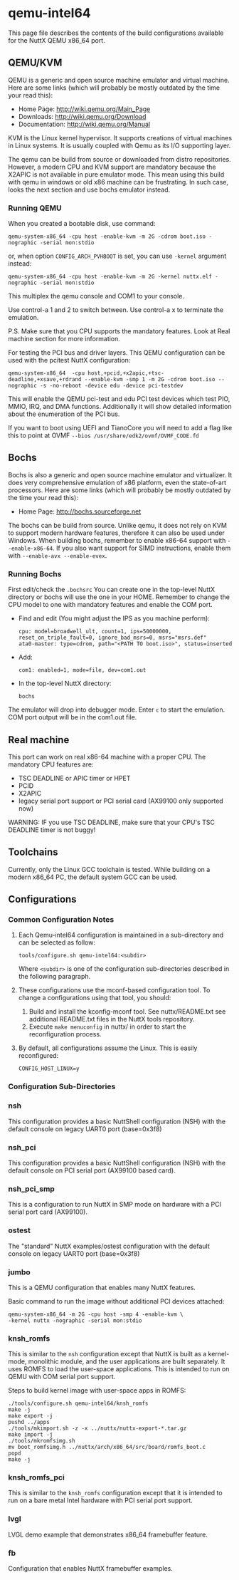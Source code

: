 # qemu-intel64

This page file describes the contents of the build configurations
available for the NuttX QEMU x86\_64 port.

## QEMU/KVM

QEMU is a generic and open source machine emulator and virtual machine.
Here are some links (which will probably be mostly outdated by the time
your read this):

  - Home Page: <http://wiki.qemu.org/Main_Page>
  - Downloads: <http://wiki.qemu.org/Download>
  - Documentation: <http://wiki.qemu.org/Manual>

KVM is the Linux kernel hypervisor. It supports creations of virtual
machines in Linux systems. It is usually coupled with Qemu as its I/O
supporting layer.

The qemu can be build from source or downloaded from distro
repositories. However, a modern CPU and KVM support are mandatory
because the X2APIC is not available in pure emulator mode. This mean
using this build with qemu in windows or old x86 machine can be
frustrating. In such case, looks the next section and use bochs emulator
instead.

### Running QEMU

When you created a bootable disk, use command:

    qemu-system-x86_64 -cpu host -enable-kvm -m 2G -cdrom boot.iso -nographic -serial mon:stdio

or, when option `CONFIG_ARCH_PVHBOOT` is set, you can use `-kernel`
argument instead:

    qemu-system-x86_64 -cpu host -enable-kvm -m 2G -kernel nuttx.elf -nographic -serial mon:stdio

This multiplex the qemu console and COM1 to your console.

Use control-a 1 and 2 to switch between. Use control-a x to terminate
the emulation.

P.S. Make sure that you CPU supports the mandatory features. Look at
Real machine section for more information.

For testing the PCI bus and driver layers. This QEMU configuration can
be used with the pcitest NuttX configuration:

    qemu-system-x86_64  -cpu host,+pcid,+x2apic,+tsc-deadline,+xsave,+rdrand --enable-kvm -smp 1 -m 2G -cdrom boot.iso --nographic -s -no-reboot -device edu -device pci-testdev

This will enable the QEMU pci-test and edu PCI test devices which test
PIO, MMIO, IRQ, and DMA functions. Additionally it will show detailed
information about the enumeration of the PCI bus.

If you want to boot using UEFI and TianoCore you will need to add a flag
like this to point at OVMF `--bios /usr/share/edk2/ovmf/OVMF_CODE.fd`

## Bochs

Bochs is also a generic and open source machine emulator and
virtualizer. It does very comprehensive emulation of x86 platform, even
the state-of-art processors. Here are some links (which will probably be
mostly outdated by the time your read this):

  - Home Page: <http://bochs.sourceforge.net>

The bochs can be build from source. Unlike qemu, it does not rely on KVM
to support modern hardware features, therefore it can also be used under
Windows. When building bochs, remember to enable x86-64 support with
`--enable-x86-64`. If you also want support for SIMD instructions,
enable them with `--enable-avx --enable-evex`.

### Running Bochs

First edit/check the `.bochsrc` You can create one in the top-level
NuttX directory or bochs will use the one in your HOME. Remember to
change the CPU model to one with mandatory features and enable the COM
port.

  - Find and edit (You might adjust the IPS as you machine perform):
    
        cpu: model=broadwell_ult, count=1, ips=50000000, reset_on_triple_fault=0, ignore_bad_msrs=0, msrs="msrs.def"
        ata0-master: type=cdrom, path="<PATH TO boot.iso>", status=inserted

  - Add:
    
        com1: enabled=1, mode=file, dev=com1.out

  - In the top-level NuttX directory:
    
        bochs

The emulator will drop into debugger mode. Enter `c` to start the
emulation. COM port output will be in the com1.out file.

## Real machine

This port can work on real x86-64 machine with a proper CPU. The
mandatory CPU features are:

  - TSC DEADLINE or APIC timer or HPET
  - PCID
  - X2APIC
  - legacy serial port support or PCI serial card (AX99100 only
    supported now)

WARNING: IF you use TSC DEADLINE, make sure that your CPU's TSC DEADLINE
timer is not buggy\!

## Toolchains

Currently, only the Linux GCC toolchain is tested. While building on a
modern x86\_64 PC, the default system GCC can be used.

## Configurations

### Common Configuration Notes

1.  Each Qemu-intel64 configuration is maintained in a sub-directory and
    can be selected as follow:
    
        tools/configure.sh qemu-intel64:<subdir>
    
    Where `<subdir>` is one of the configuration sub-directories
    described in the following paragraph.

2.  These configurations use the mconf-based configuration tool. To
    change a configurations using that tool, you should:
    
    1.  Build and install the kconfig-mconf tool. See nuttx/README.txt
        see additional README.txt files in the NuttX tools repository.
    2.  Execute `make menuconfig` in nuttx/ in order to start the
        reconfiguration process.

3.  By default, all configurations assume the Linux. This is easily
    reconfigured:
    
        CONFIG_HOST_LINUX=y

### Configuration Sub-Directories

### nsh

This configuration provides a basic NuttShell configuration (NSH) with
the default console on legacy UART0 port (base=0x3f8)

### nsh\_pci

This configuration provides a basic NuttShell configuration (NSH) with
the default console on PCI serial port (AX99100 based card).

### nsh\_pci\_smp

This is a configuration to run NuttX in SMP mode on hardware with a PCI
serial port card (AX99100).

### ostest

The "standard" NuttX examples/ostest configuration with the default
console on legacy UART0 port (base=0x3f8)

### jumbo

This is a QEMU configuration that enables many NuttX features.

Basic command to run the image without additional PCI devices attached:

    qemu-system-x86_64 -m 2G -cpu host -smp 4 -enable-kvm \
    -kernel nuttx -nographic -serial mon:stdio

### knsh\_romfs

This is similar to the `nsh` configuration except that NuttX is built as
a kernel-mode, monolithic module, and the user applications are built
separately. It uses ROMFS to load the user-space applications. This is
intended to run on QEMU with COM serial port support.

Steps to build kernel image with user-space apps in ROMFS:

    ./tools/configure.sh qemu-intel64/knsh_romfs
    make -j
    make export -j
    pushd ../apps
    ./tools/mkimport.sh -z -x ../nuttx/nuttx-export-*.tar.gz
    make import -j
    ./tools/mkromfsimg.sh
    mv boot_romfsimg.h ../nuttx/arch/x86_64/src/board/romfs_boot.c
    popd
    make -j

### knsh\_romfs\_pci

This is similar to the `knsh_romfs` configuration except that it is
intended to run on a bare metal Intel hardware with PCI serial port
support.

### lvgl

LVGL demo example that demonstrates x86\_64 framebuffer feature.

### fb

Configuration that enables NuttX framebuffer examples.
